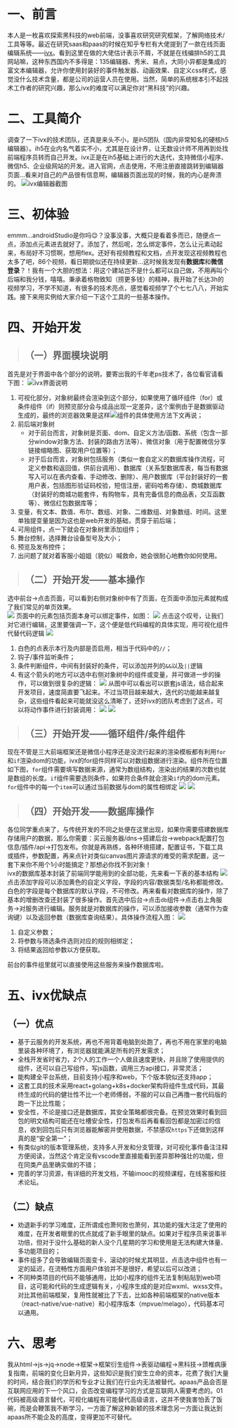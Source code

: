 # 一、前言
本人是一枚喜欢探索黑科技的web前端，没事喜欢研究研究框架，了解网络技术/工具等等。最近在研究saas和paas的时候在知乎专栏有大佬提到了一款在线页面编辑系统——[ivx](https://www.ivx.cn/)。看到这里在做的大佬估计表示不屑，不就是在线编排h5的工具网站嘛，这种东西国内不多得是：135编辑器、秀米、易点，大同小异都是集成的富文本编辑器，允许你使用封装好的事件触发器、动画效果、自定义css样式，感觉没什么技术含量，都是公司的运营人员在使用。当然，简单的系统根本引不起技术工作者的研究兴趣，那么ivx的难度可以满足你对“黑科技”的兴趣。
# 二、工具简介
调查了一下ivx的技术团队，还真是来头不小，是ih5团队（国内非常知名的硬核h5编辑器）。ih5在业内名气着实不小，尤其是在设计界，让无数设计师不用再到处找前端程序员转而自己开发。ivx正是在ih5基础上进行的大迭代，支持微信小程序、微信h5、企业级网站的开发。进入官网，点击使用，不用注册直接跳转到编辑器页面...看来对自己的产品很有信息啊，编辑器页面出现的时候，我的内心是奔溃的。
![ivx编辑器截图](https://user-gold-cdn.xitu.io/2019/9/2/16ceff44217924c7?w=1920&h=937&f=png&s=120358)
# 三、初体验
emmm...androidStudio是你吗😌？没事没事，大概只是看着多而已，随便点一点，添加点元素进去就好了。添加了，然后呢，怎么绑定事件，怎么让元素动起来，布局好不习惯啊，想用flex。还好有视频教程和文档，点开发现这视频教程也太多了吧，86个视频，看日期貌似还在持续更新...这时候我发现有**数据库**和**微信登录**？！我有一个大胆的想法：用这个建站岂不是什么都可以自己做，不用再叫个后端和我分钱，嘻嘻。秉承着格物致知（捞更多钱）的精神，我开始了长达3h的视频学习，不学不知道，有很多的技术亮点，感觉看视频学了个七七八八，开始实践。接下来用实例给大家介绍一下这个工具的一些基本操作。
# 四、开始开发
>## （一）界面模块说明
首先是对于界面中各个部分的说明，要寄出我的千年老ps技术了，各位看官请看下图：
![ivx界面说明](https://user-gold-cdn.xitu.io/2019/9/2/16cf01c50ea9e6a6?w=1920&h=937&f=png&s=98072)
1. 可视化部分，对象树最终会渲染到这个部分，如果使用了循环组件（for）或条件组件（if）则预览部分会与成品出现一定差异，这个案例由于是数据驱动生成的，最终的浏览器效果是这样![](https://user-gold-cdn.xitu.io/2019/9/2/16cf026ee6e5e165?w=377&h=670&f=png&s=456962)组件的具体使用方法下文再说；
2. 前后端对象树
   * 对于前台而言，对象树是页面、dom、自定义方法/函数、系统（包含一部分window对象方法、封装的路由方法等）、微信对象（用于配置微信分享链接缩略图、获取用户位置等）；
   * 对于后台而言，对象树包括服务（类似一套自定义的数据库操作流程，可定义参数和返回值，供前台调用）、数据库（关系型数据库表，每当有数据写入可以在表内查看、手动修改、删除）、用户数据库（平台封装好的一套用户表，包括图形验证码校验，短信注册，密码哈希存储）、商城数据库（封装好的商城功能套件，有购物车，具有完备信息的商品表，交互函数等）、微信红包数据库等；
3. 变量，有文本、数值、布尔、数组、对象、二维数组、对象数组、时间。这里单独提变量是因为这也是web开发的基础，贯穿于前后端；
4. 可用组件，点一下就会在对象树里添加组件；
5. 舞台控制，选择舞台设备型号及大小；
6. 预览及发布控件；
7. 出问题了就对着客服小姐姐（貌似）喊救命，她会很耐心地教你如何使用。
>## （二）开始开发——基本操作
选中前台->点击页面，可以看到右侧对象树中有了页面，在页面中添加元素就构成了我们常见的单页效果。</br>
![](https://user-gold-cdn.xitu.io/2019/9/2/16cf0b0558efc313?w=67&h=223&f=png&s=3472)
页面中的元素包括页面本身可以绑定事件，如图：
![](https://user-gold-cdn.xitu.io/2019/9/2/16cf0b5fb2d6012d?w=289&h=74&f=png&s=4418)
点击这个叹号，让我们对它进行编辑，这里要强调一下，这个便是低代码编程的具体实现，用可视化组件代替代码逻辑
![](https://user-gold-cdn.xitu.io/2019/9/2/16cf0be3b56deeab?w=807&h=132&f=png&s=8946)
1. 白色的点表示本行及内部是否启用，相当于代码中的`//`；
2. 钩子/事件监听条件；
3. 条件判断组件，中间有封装好的条件，可以添加并列的`&&`以及`||`逻辑
4. 有这个箭头的地方可以选中右侧对象树中的组件或变量，并可做进一步的操作，可以做到很复杂的逻辑：
![](https://user-gold-cdn.xitu.io/2019/9/2/16cf0c44cf73097f?w=856&h=543&f=png&s=36528)
从图中可以看出可以嵌套js语法，结合起来开发项目，速度简直要飞起来。不过当项目越来越大，迭代的功能越来越复杂，这些组件看起来可能就没这么清晰了，还好ivx的团队考虑到了这点，可以将动作事件进行封装调用：
![](https://user-gold-cdn.xitu.io/2019/9/2/16cf0c8dd15a778f?w=203&h=171&f=png&s=3651)
![](https://user-gold-cdn.xitu.io/2019/9/2/16cf0c903f3f4a9d?w=369&h=109&f=png&s=3554)
>## （三）开始开发——循环组件/条件组件
现在不管是三大前端框架还是微信小程序还是没流行起来的渲染模板都有利用`for`和`if`渲染dom的功能，ivx的for组件同样可以对数组数据进行渲染。组件所在位置如下图，`for`组件需要填写数据来源，通常为数组结构，渲染出的结果的次数也就是数组的长度。`if`组件需要选则条件，如果符合条件就会渲染`if`内的dom元素。`for`组件中的每一个`item`可以通过当前数据与dom的属性相绑定
![](https://user-gold-cdn.xitu.io/2019/9/2/16cf10a22dc72f34?w=67&h=195&f=png&s=3405)
![](https://user-gold-cdn.xitu.io/2019/9/2/16cf10919b3f6fc4?w=240&h=98&f=png&s=3559)
>## （四）开始开发——数据库操作
各位同学重点来了，与传统开发的不同之处便在这里出现，如果你需要搭建数据库存储用户的数据，那么你需要：买云服务器/dns->搭建后台->webpack配置打包信息/插件/api->打包发布。你就是再熟练，各种环境搭建，配置证书，下载工具或插件，参数配置，再来点针对类似canvas图片源请求的难受的需求配置，这一套下来你不用个1小时能搞定？那想必你找不到对象！</br>
ivx的数据库基本封装了前端同学能用到的全部功能，先来看一下表的基本结构
![](https://user-gold-cdn.xitu.io/2019/9/2/16cf11f47b266471?w=579&h=187&f=png&s=6294)
点击添加字段可以添加黄色的自定义字段，字段的内容/数据类型/名称都能修改。白色的字段是每个数据库的默认字段，不可修改。再来看看对数据库的操作，除了基本的增删改查还封装了很多操作。首先选中后台->点击`db`组件->点击右上角服务->对服务进行编辑。服务就是对数据库的操作，可以添加接收参数（通常作为查询键）以及返回参数（数据库查询结果）。具体操作流程入图：
![](https://user-gold-cdn.xitu.io/2019/9/2/16cf128d188ea991?w=881&h=431&f=png&s=39464)
1. 自定义参数；
2. 将参数与筛选条件选则对应的规则相绑定；
3. 将结果返回给参数以方便获取。

前台的事件组里就可以直接使用这些服务来操作数据库啦。
# 五、ivx优缺点
## （一）优点
* 基于云服务的开发系统，再也不用背着电脑到处跑了，再也不用在家里的电脑里装各种环境了，有浏览器就能满足所有的开发需求；
* 全栈开发省时省力，2个人的工作一个人做且速度更快，并且除了使用提供的组件，还可以自己写组件，写js函数，调用三方api接口，非常灵活；
* 能构建全平台系统，目前支持小程序和web，下个版本貌似还支持app；
* 这套工具的技术采用react+golang+k8s+docker架构将组件生成代码，其最终生成的代码的健壮性不比一个老师傅弱，不服的可以自己再撸一套代码版的跑一下比比性能；
* 安全性，不论是接口还是数据库，其安全策略都很完备。在预览效果时看到回包的明文结构可能还在吐槽安全性，打包发布后再看看回包都是加密过的信息，收到回包后只有浏览器能解密并使用数据，不禁感叹`https`下还做到这样真的是“安全第一”；
* 有类似git的版本管理系统，支持多人开发和分支管理，对可视化事件备注注释方便阅读，当然这个肯定没有vscode里直接能看到差异那种强壮的功能，但在同类产品里确实做的不错；
* 完善的学习资源，有详细的开发文档，不输imooc的视频课程，在线客服和技术论坛。
## （二）缺点
* 劝退新手的学习难度，正所谓成也萧何败也萧何，其功能的强大注定了使用的难度，在开发者眼里的优点就成了新手眼里的缺点。如果对于程序员来说事半功倍，但对于没什么基础的新人没个几星期的学习和使用是无法构建大体量、多功能项目的；
* 事件组多了会导致编辑页面变卡，滚动的时候尤其明显，点击选中组件也有一定的延迟，在流畅性方面用户体验并不是很好，希望以后可以改进；
* 不同种类项目的代码不能够通用，比如小程序的组件无法复制粘贴到web项目，这可能和代码的生成逻辑有关，小程序生成的是对应wxml、wxss文件。对比其他前端框架，复用性就被比了下去，比如各种前端框架的native版本（react-native/vue-native）和小程序版本（mpvue/melago），代码基本可以通用。
# 六、思考
我从html->js->jq->node->框架->框架衍生组件->表驱动编程->黑科技->颈椎病康复指南，前端的变化日新月异，这些知识是我们安生立命的资本，花费了我们大量的时间，结合我们的学历和专业才让我们在行业内无法被替代。apaas产品会否是互联网应用的下一个风口，会否改变编程学习的方式是互联网人需要考虑的。01代码被高级语言替代，可视化编程有可能替代高级语言，这并不使我害怕丢了饭碗，而是会鞭策我不断学习，一方面了解这种新颖的技术理念另一方面让我达到apaas所不能企及的高度，变得更加不可替代。